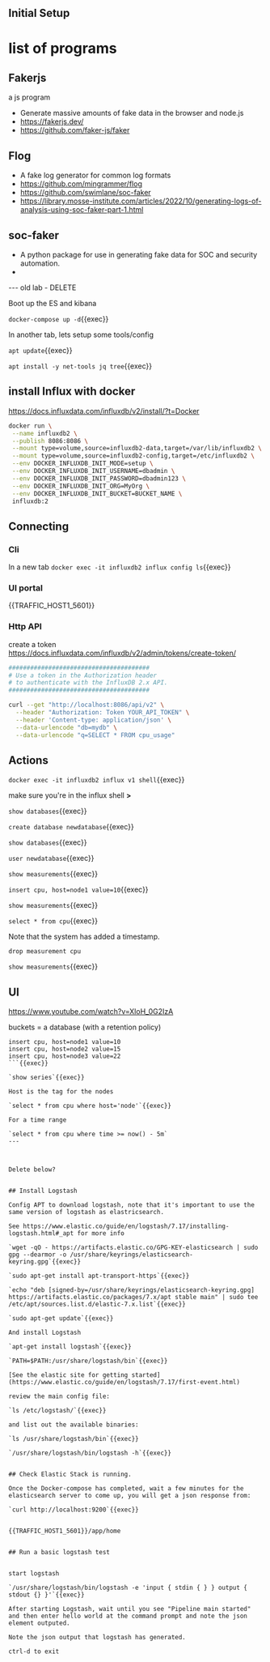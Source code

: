 
## Initial Setup




# list of programs

## Fakerjs

a js program

- Generate massive amounts of fake data in the browser and node.js
- https://fakerjs.dev/
- https://github.com/faker-js/faker

## Flog

- A fake log generator for common log formats
- https://github.com/mingrammer/flog
- https://github.com/swimlane/soc-faker
- https://library.mosse-institute.com/articles/2022/10/generating-logs-of-analysis-using-soc-faker-part-1.html


## soc-faker

- A python package for use in generating fake data for SOC and security automation.
-

--- old lab - DELETE

Boot up the ES and kibana

`docker-compose up -d`{{exec}}

In another tab, lets setup some tools/config

`apt update`{{exec}}

`apt install -y net-tools jq tree`{{exec}}



## install Influx with docker

https://docs.influxdata.com/influxdb/v2/install/?t=Docker

```bash
docker run \
 --name influxdb2 \
 --publish 8086:8086 \
 --mount type=volume,source=influxdb2-data,target=/var/lib/influxdb2 \
 --mount type=volume,source=influxdb2-config,target=/etc/influxdb2 \
 --env DOCKER_INFLUXDB_INIT_MODE=setup \
 --env DOCKER_INFLUXDB_INIT_USERNAME=dbadmin \
 --env DOCKER_INFLUXDB_INIT_PASSWORD=dbadmin123 \
 --env DOCKER_INFLUXDB_INIT_ORG=MyOrg \
 --env DOCKER_INFLUXDB_INIT_BUCKET=BUCKET_NAME \
 influxdb:2
```

## Connecting

### Cli

In a new tab `docker exec -it influxdb2 influx config ls`{{exec}}

### UI portal

{{TRAFFIC_HOST1_5601}}

### Http API

create a token https://docs.influxdata.com/influxdb/v2/admin/tokens/create-token/

```bash
#######################################
# Use a token in the Authorization header
# to authenticate with the InfluxDB 2.x API.
#######################################

curl --get "http://localhost:8086/api/v2" \
  --header "Authorization: Token YOUR_API_TOKEN" \
  --header 'Content-type: application/json' \
  --data-urlencode "db=mydb" \
  --data-urlencode "q=SELECT * FROM cpu_usage"
```


## Actions

`docker exec -it influxdb2 influx v1 shell`{{exec}}

make sure you're in the influx shell **>**

`show databases`{{exec}}

`create database newdatabase`{{exec}}

`show databases`{{exec}}

`user newdatabase`{{exec}}

`show measurements`{{exec}}

`insert cpu, host=node1 value=10`{{exec}}

`show measurements`{{exec}}

`select * from cpu`{{exec}}

Note that the system has added a timestamp.

`drop measurement cpu`

`show measurements`{{exec}}

## UI

https://www.youtube.com/watch?v=XloH_0G2IzA

buckets = a database (with a retention policy)
```
insert cpu, host=node1 value=10
insert cpu, host=node2 value=15
insert cpu, host=node3 value=22
```{{exec}}

`show series`{{exec}}

Host is the tag for the nodes

`select * from cpu where host='node'`{{exec}}

For a time range

`select * from cpu where time >= now() - 5m`
---



Delete below?


## Install Logstash

Config APT to download logstash, note that it's important to use the same version of logstash as elastricsearch.

See https://www.elastic.co/guide/en/logstash/7.17/installing-logstash.html#_apt for more info

`wget -qO - https://artifacts.elastic.co/GPG-KEY-elasticsearch | sudo gpg --dearmor -o /usr/share/keyrings/elasticsearch-keyring.gpg`{{exec}}

`sudo apt-get install apt-transport-https`{{exec}}

`echo "deb [signed-by=/usr/share/keyrings/elasticsearch-keyring.gpg] https://artifacts.elastic.co/packages/7.x/apt stable main" | sudo tee /etc/apt/sources.list.d/elastic-7.x.list`{{exec}}

`sudo apt-get update`{{exec}}

And install Logstash

`apt-get install logstash`{{exec}}

`PATH=$PATH:/usr/share/logstash/bin`{{exec}}

[See the elastic site for getting started](https://www.elastic.co/guide/en/logstash/7.17/first-event.html)

review the main config file:

`ls /etc/logstash/`{{exec}}

and list out the available binaries:

`ls /usr/share/logstash/bin`{{exec}}

`/usr/share/logstash/bin/logstash -h`{{exec}}


## Check Elastic Stack is running.

Once the Docker-compose has completed, wait a few minutes for the elasticsearch server to come up, you will get a json response from:

`curl http://localhost:9200`{{exec}}


{{TRAFFIC_HOST1_5601}}/app/home


## Run a basic logstash test


start logstash

`/usr/share/logstash/bin/logstash -e 'input { stdin { } } output { stdout {} }'`{{exec}}

After starting Logstash, wait until you see "Pipeline main started" and then enter hello world at the command prompt and note the json element outputed.

Note the json output that logstash has generated.

ctrl-d to exit
